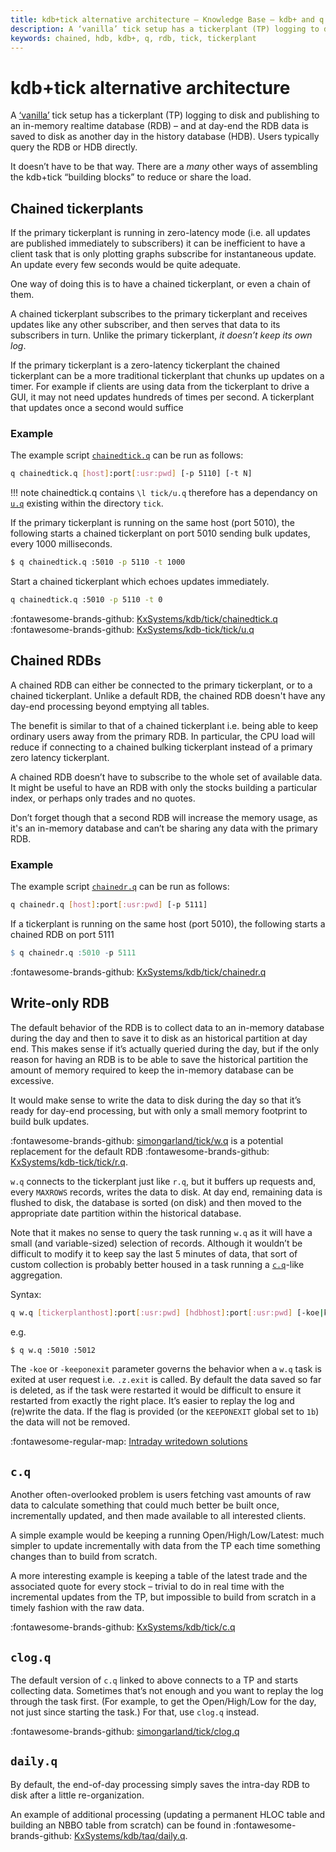 ```yaml
---
title: kdb+tick alternative architecture – Knowledge Base – kdb+ and q documentation
description: A ‘vanilla’ tick setup has a tickerplant (TP) logging to disk and publishing to an in-memory realtime database (RDB) – and at day-end the RDB data is saved to disk as another day in the history database (HDB). Users typically query the RDB or HDB directly. It doesn’t have to be that way. There are a many other ways of assembling the kdb+tick “building blocks” to reduce or share the load.
keywords: chained, hdb, kdb+, q, rdb, tick, tickerplant
---
```

# kdb+tick alternative architecture


A [‘vanilla’](../architecture/index.md) tick setup has a tickerplant (TP) logging to disk and publishing to an in-memory realtime database (RDB) – and at day-end the RDB data is saved to disk as another day in the history database (HDB). Users typically query the RDB or HDB directly.

It doesn’t have to be that way. There are a _many_ other ways of assembling the kdb+tick “building blocks” to reduce or share the load.


## Chained tickerplants

If the primary tickerplant is running in zero-latency mode (i.e. all updates are published immediately to subscribers) 
it can be inefficient to have a client task that is only plotting graphs subscribe for instantaneous update. An update every few seconds would be quite adequate.

One way of doing this is to have a chained tickerplant, or even a chain of them. 

A chained tickerplant subscribes to the primary tickerplant and receives updates like any other subscriber, and then serves that data to its subscribers in turn.
Unlike the primary tickerplant, *it doesn’t keep its own log*.

If the primary tickerplant is a zero-latency tickerplant the chained tickerplant can be a more traditional tickerplant that chunks up updates on a timer. 
For example if clients are using data from the tickerplant to drive a GUI, it may not need updates hundreds of times per second.
A tickerplant that updates once a second would suffice

### Example

The example script [`chainedtick.q`](https://github.com/KxSystems/kdb/blob/master/tick/chainedtick.q) can be run as follows:
```bash
q chainedtick.q [host]:port[:usr:pwd] [-p 5110] [-t N]
```

!!! note
    chainedtick.q contains `\l tick/u.q` therefore has a dependancy on [`u.q`](https://github.com/KxSystems/kdb-tick/blob/master/tick/u.q) existing within the directory `tick`.

If the primary tickerplant is running on the same host (port 5010), the following starts a chained tickerplant on port 5010 sending bulk updates, every 1000 milliseconds.
```bash
$ q chainedtick.q :5010 -p 5110 -t 1000
```

Start a chained tickerplant which echoes updates immediately.
```bash
q chainedtick.q :5010 -p 5110 -t 0
```

:fontawesome-brands-github:
[KxSystems/kdb/tick/chainedtick.q](https://github.com/KxSystems/kdb/blob/master/tick/chainedtick.q)
<br>
:fontawesome-brands-github:
[KxSystems/kdb-tick/tick/u.q](https://github.com/KxSystems/kdb-tick/blob/master/tick/u.q)

## Chained RDBs

A chained RDB can either be connected to the primary tickerplant, or to a chained tickerplant. 
Unlike a default RDB, the chained RDB doesn't have any day-end processing beyond emptying all tables.

The benefit is similar to that of a chained tickerplant i.e. being able to keep ordinary users away from the primary RDB. 
In particular, the CPU load will reduce if connecting to a chained bulking tickerplant instead of a primary zero latency tickerplant.

A chained RDB doesn’t have to subscribe to the whole set of available data.
It might be useful to have an RDB with only the stocks building a particular index, or perhaps only trades and no quotes.

Don’t forget though that a second RDB will increase the memory usage, as it's an in-memory database and can’t be sharing any data with the primary RDB.

### Example

The example script [`chainedr.q`](https://github.com/KxSystems/kdb/blob/master/tick/chainedr.q) can be run as follows:
```bash
q chainedr.q [host]:port[:usr:pwd] [-p 5111]
```

If a tickerplant is running on the same host (port 5010), the following starts a chained RDB on port 5111
```q
$ q chainedr.q :5010 -p 5111 
```

:fontawesome-brands-github: [KxSystems/kdb/tick/chainedr.q](https://github.com/KxSystems/kdb/blob/master/tick/chainedr.q)

## Write-only RDB

The default behavior of the RDB is to collect data to an in-memory database during the day and then to save it to disk as an historical partition at day end. 
This makes sense if it’s actually queried during the day, but if the only reason for having an RDB is to be able to save the historical partition 
the amount of memory required to keep the in-memory database can be excessive.

It would make sense to write the data to disk during the day so that it’s ready for day-end processing, but with only a small memory footprint to build bulk updates.

:fontawesome-brands-github:
[simongarland/tick/w.q](https://github.com/simongarland/tick/blob/master/w.q)
is a potential replacement for the default RDB
:fontawesome-brands-github:
[KxSystems/kdb-tick/tick/r.q](https://github.com/KxSystems/kdb-tick/blob/master/tick/r.q).

`w.q` connects to the tickerplant just like `r.q`, but it buffers up requests and, every `MAXROWS` records, writes the data to disk. 
At day end, remaining data is flushed to disk, the database is sorted (on disk) and then moved to the appropriate date partition within the historical database.

Note that it makes no sense to query the task running `w.q` as it will have a small (and variable-sized) selection of records. 
Although it wouldn’t be difficult to modify it to keep say the last 5 minutes of data, 
that sort of custom collection is probably better housed in a task running a [`c.q`](#cq)-like aggregation.

Syntax:
```bash
q w.q [tickerplanthost]:port[:usr:pwd] [hdbhost]:port[:usr:pwd] [-koe|keeponexit]
```

e.g.
```bash
$ q w.q :5010 :5012
```

The `-koe` or `-keeponexit` parameter governs the behavior when a `w.q` task is exited at user request i.e. `.z.exit` is called. 
By default the data saved so far is deleted, as if the task were restarted it would be difficult to ensure it restarted from exactly the right place.
It’s easier to replay the log and (re)write the data. If the flag is provided (or the `KEEPONEXIT` global set to `1b`) the data will not be removed.

:fontawesome-regular-map:
[Intraday writedown solutions](../wp/intraday-writedown/index.md)


## `c.q`

Another often-overlooked problem is users fetching vast amounts of raw data to calculate something that could much better be built once, incrementally updated, and then made available to all interested clients. 

A simple example would be keeping a running Open/High/Low/Latest: much simpler to update incrementally with data from the TP each time something changes than to build from scratch. 

A more interesting example is keeping a table of the latest trade and the associated quote for every stock – trivial to do in real time with the incremental updates from the TP, but impossible to build from scratch in a timely fashion with the raw data. 

:fontawesome-brands-github: 
[KxSystems/kdb/tick/c.q](https://github.com/KxSystems/kdb/blob/master/tick/c.q)


## `clog.q`

The default version of `c.q` linked to above connects to a TP and starts collecting data. Sometimes that’s not enough and you want to replay the log through the task first. (For example, to get the Open/High/Low for the day, not just since starting the task.) For that, use `clog.q` instead. 

:fontawesome-brands-github: 
[simongarland/tick/clog.q](https://github.com/simongarland/tick/blob/master/clog.q)


## `daily.q`

By default, the end-of-day processing simply saves the intra-day RDB to disk after a little re-organization. 

An example of additional processing (updating a permanent HLOC table and building an NBBO table from scratch) can be found in
:fontawesome-brands-github: 
[KxSystems/kdb/taq/daily.q](https://github.com/simongarland/tick/blob/master/clog.q). 
